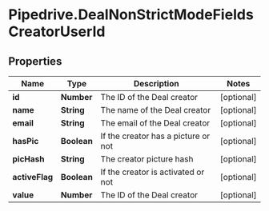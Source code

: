 # Pipedrive.DealNonStrictModeFieldsCreatorUserId

## Properties

Name | Type | Description | Notes
------------ | ------------- | ------------- | -------------
**id** | **Number** | The ID of the Deal creator | [optional] 
**name** | **String** | The name of the Deal creator | [optional] 
**email** | **String** | The email of the Deal creator | [optional] 
**hasPic** | **Boolean** | If the creator has a picture or not | [optional] 
**picHash** | **String** | The creator picture hash | [optional] 
**activeFlag** | **Boolean** | If the creator is activated or not | [optional] 
**value** | **Number** | The ID of the Deal creator | [optional] 


